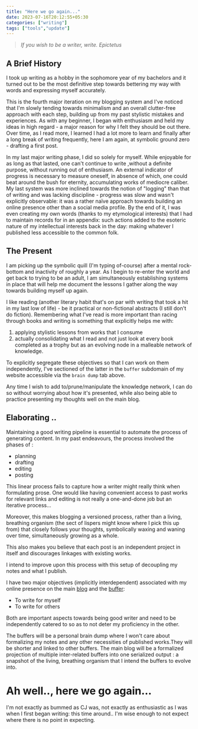```yaml
---
title: "Here we go again..."
date: 2023-07-16T20:12:55+05:30
categories: ["writing"]
tags: ["tools","update"]
---
```


> *If you wish to be a writer, write.*
> *Epictetus*

## A Brief History

I took up writing as a hobby in the sophomore year of my bachelors and
it turned out to be the most definitive step towards bettering my way
with words and expressing myself accurately.  

This is the fourth major iteration on my blogging system and I've
noticed that I'm slowly tending towards minimalism and an overall
clutter-free approach with each step, building up from my past
stylistic mistakes and experiences. As with any beginner, I began with
enthusiasm and held my ideas in high regard - a major reason for why I
felt they should be out there. Over time, as I read more, I
learned I had a lot more to learn and finally after a long break of
writing frequently, here I am again, at symbolic ground zero -
drafting a first post.  

In my last major writing phase, I did so solely for myself. While
enjoyable for as long as that lasted, one can't continue to write
,without a definite purpose, without running out of
enthusiasm. An external indicator of progress is necessary to measure
oneself, in absence of which, one could beat around the bush for
eternity, accumulating works of mediocre caliber. My last system was
more inclined towards the notion of "logging" than
that of writing and was lacking discipline - progress was slow and
wasn't explicitly observable: it was a rather naïve approach towards
building an online presence other than a social media profile. By the
end of it, I was even creating my own words (thanks to my etymological
interests) that I had to maintain records for in an appendix: such
actions added to the esoteric nature of my intellectual interests back
in the day: making whatever I published less accessible to the common
folk.  

## The Present

I am picking up the symbolic quill (I'm typing of-course) after a
mental rock-bottom and inactivity of roughly a year. As I begin to
re-enter the world and get back to trying to be an adult, I am
simultaneously establishing systems in place that will help me
document the lessons I gather along the way towards building myself up
again.  

I like reading (another literary habit that's on par with writing that
took a hit in my last low of life) -
be it practical or non-fictional abstracts (I still don't do
fiction). Remembering what I've read is more important than racing
through books and writing is something that explicitly helps me with:
 1. applying stylistic lessons from works that I consume
 2. actually consolidating what I read and not just look at every book
    completed as a trophy but as an evolving node in a malleable
    network of knowledge. 
	
To explicitly segregate these objectives so that I can work on them
independently, I've sectioned of the latter in the `buffer` subdomain
of my website accessible via the `brain dump` tab above.  

Any time I wish to add to/prune/manipulate the knowledge network, I
can do so without worrying about how it's presented, while also being
able to practice presenting my thoughts well on the main blog.  

## Elaborating ..

Maintaining a good writing pipeline is essential to automate the process of generating content. In my past endeavours, the process involved the phases of :
 - planning
 - drafting
 - editing
 - posting

This linear process fails to capture how a writer might really think when formulating prose. One would like having convenient access to past works for relevant links and editing is not really a one-and-done job but an iterative process...

Moreover, this makes blogging a versioned process, rather than a
living, breathing organism (the sect of lispers might know where I
pick this up from) that closely follows your thoughts, symbolically waxing and waning over time, simultaneously growing as a whole.

This also makes you believe that each post is an independent project in itself and discourages linkages with existing works.

I intend to improve upon this process with this setup of decoupling my notes and what I publish.

I have two major objectives (implicitly interdependent) associated with my online presence on the main [blog](https://rajpatil.dev) and the [buffer](https://buffer.rajpatil.dev):
 - To write for myself
 - To write for others

Both are important aspects towards being good writer and need to be independently catered to so as to not deter my proficiency in the other.
   
The buffers will be a personal brain dump where I won't care about formalizing my notes and any other necessities of published works.They will be shorter and linked to other buffers.
The main blog will be a formalized projection of multiple inter-related buffers into one serialized output : a snapshot of the living, breathing organism that I intend the buffers to evolve into.


# Ah well.., here we go again...

I'm not exactly as bummed as CJ was, not exactly as enthusiastic as I
was when I first began writing: this time around.. I'm wise enough to
not expect where there is no point in expecting.

